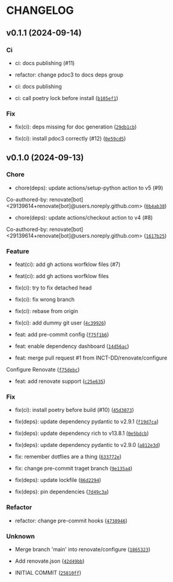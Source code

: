 # CHANGELOG

## v0.1.1 (2024-09-14)

### Ci

* ci: docs publishing (#11)

* refactor: change pdoc3 to docs deps group

* ci: docs publishing

* ci: call poetry lock before install ([`b105ef1`](https://github.com/INCT-DD/tiktok-sdk/commit/b105ef1bf38dc2eff1c52b9b49d5a4d60128c8b0))

### Fix

* fix(ci): deps missing for doc generation ([`29db1cb`](https://github.com/INCT-DD/tiktok-sdk/commit/29db1cb802ecc03f1d17bb30afaf74fcb73e4944))

* fix(ci): install pdoc3 correctly (#12) ([`0e59cd5`](https://github.com/INCT-DD/tiktok-sdk/commit/0e59cd51e20648f2bf77fb27224aee3eb7c45dce))

## v0.1.0 (2024-09-13)

### Chore

* chore(deps): update actions/setup-python action to v5 (#9)

Co-authored-by: renovate[bot] &lt;29139614+renovate[bot]@users.noreply.github.com&gt; ([`0b4ab38`](https://github.com/INCT-DD/tiktok-sdk/commit/0b4ab38951b86133b8e4c8fa4dee0fd44119d5c6))

* chore(deps): update actions/checkout action to v4 (#8)

Co-authored-by: renovate[bot] &lt;29139614+renovate[bot]@users.noreply.github.com&gt; ([`1617b25`](https://github.com/INCT-DD/tiktok-sdk/commit/1617b25c33508439bd142ba6a43b84b9157f6e16))

### Feature

* feat(ci): add gh actions worfklow files (#7)

* feat(ci): add gh actions worfklow files

* fix(ci): try to fix detached head

* fix(ci): fix wrong branch

* fix(ci): rebase from origin

* fix(ci): add dummy git user ([`4c39926`](https://github.com/INCT-DD/tiktok-sdk/commit/4c3992619bbb92b4424d259aa2eea08aa96e0074))

* feat: add pre-commit config ([`f75f1b6`](https://github.com/INCT-DD/tiktok-sdk/commit/f75f1b65e3b2769a06674910d2a1f4dd95c65c90))

* feat: enable dependency dashboard ([`14d56ac`](https://github.com/INCT-DD/tiktok-sdk/commit/14d56ac926e71a402068f4952200e37723437268))

* feat: merge pull request #1 from INCT-DD/renovate/configure

Configure Renovate ([`f75debc`](https://github.com/INCT-DD/tiktok-sdk/commit/f75debcc8814ff0d8b080aead35ea621627bb092))

* feat: add renovate support ([`c25e635`](https://github.com/INCT-DD/tiktok-sdk/commit/c25e635d6a469fa96498ca2e9c36e173868cb88a))

### Fix

* fix(ci): install poetry before build (#10) ([`45d3073`](https://github.com/INCT-DD/tiktok-sdk/commit/45d30734a651da46ccc5ba16052aee5e823dbf12))

* fix(deps): update dependency pydantic to v2.9.1 ([`f19d7ca`](https://github.com/INCT-DD/tiktok-sdk/commit/f19d7ca748f2d0b1ad8ee487e67c889a5fef5b36))

* fix(deps): update dependency rich to v13.8.1 ([`0e5bdcb`](https://github.com/INCT-DD/tiktok-sdk/commit/0e5bdcbda15e6f27cd8315f093f87400fcba6c33))

* fix(deps): update dependency pydantic to v2.9.0 ([`a812e3d`](https://github.com/INCT-DD/tiktok-sdk/commit/a812e3dbbe8a95105844c441857dcdf1093c7f4d))

* fix: remember dotflies are a thing ([`633772e`](https://github.com/INCT-DD/tiktok-sdk/commit/633772eea95def33c6eeb7fa76b71c116e4c4458))

* fix: change pre-commit traget branch ([`9e135a4`](https://github.com/INCT-DD/tiktok-sdk/commit/9e135a452481b70561c98d6f5dfc4fb9a98294ed))

* fix(deps): update lockfile ([`86d2294`](https://github.com/INCT-DD/tiktok-sdk/commit/86d22945f13b676fe78f60dc50a3cec1d9f9e2cc))

* fix(deps): pin dependencies ([`7d49c3a`](https://github.com/INCT-DD/tiktok-sdk/commit/7d49c3a522432fcaf750a5c93d0a82327ad11fca))

### Refactor

* refactor: change pre-commit hooks ([`4738946`](https://github.com/INCT-DD/tiktok-sdk/commit/4738946826656cd8ffb2c53a441820640e2c359e))

### Unknown

* Merge branch &#39;main&#39; into renovate/configure ([`1865323`](https://github.com/INCT-DD/tiktok-sdk/commit/18653236a42530b22e35e240be674068c0d65765))

* Add renovate.json ([`42d49bb`](https://github.com/INCT-DD/tiktok-sdk/commit/42d49bb60b8ef537e792357e5a70fc7294772857))

* INITIAL COMMIT ([`25810ff`](https://github.com/INCT-DD/tiktok-sdk/commit/25810ff9f008a56666661787eb7e73b0430bfa87))
